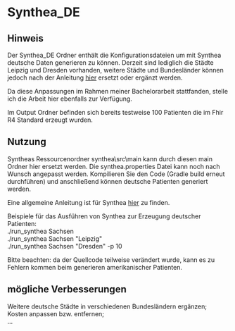 # Synthea_DE # 

## Hinweis ##
Der Synthea_DE Ordner enthält die Konfigurationsdateien um mit Synthea deutsche Daten generieren zu können. Derzeit sind lediglich die Städte Leipzig und Dresden vorhanden, weitere Städte und Bundesländer können jedoch nach der Anleitung [hier](https://github.com/synthetichealth/synthea/wiki/Other-Areas) ersetzt oder ergänzt werden.

Da diese Anpassungen im Rahmen meiner Bachelorarbeit stattfanden, stelle ich die Arbeit hier ebenfalls zur Verfügung.  

Im Output Ordner befinden sich bereits testweise 100 Patienten die im Fhir R4 Standard erzeugt wurden.  


## Nutzung ##
Syntheas Ressourcenordner synthea\src\main kann durch diesen main Ordner hier ersetzt werden. Die synthea.properties Datei kann noch nach Wunsch angepasst werden. Kompilieren Sie den Code (Gradle build erneut durchführen) und anschließend können deutsche Patienten generiert werden. 

Eine allgemeine Anleitung ist für Synthea [hier](https://github.com/synthetichealth/synthea/wiki/Developer-Setup-and-Running) zu finden. 

Beispiele für das Ausführen von Synthea zur Erzeugung deutscher Patienten:  
./run_synthea Sachsen  
./run_synthea Sachsen "Leipzig"  
./run_synthea Sachsen "Dresden" -p 10  
  
Bitte beachten: da der Quellcode teilweise verändert wurde, kann es zu Fehlern kommen beim generieren amerikanischer Patienten.  

## mögliche Verbesserungen ##

Weitere deutsche Städte in verschiedenen Bundesländern ergänzen;   
Kosten anpassen bzw. entfernen;  
... 
